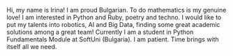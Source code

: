 Hi, my name is Irina! I am proud Bulgarian. To do mathematics is my genuine love!
I am interested in Python and Ruby, poetry and techno. I would like to put my talents into robotics, AI and Big Data, finding some great academic solutions among a great team!
Currently I am a student in Python Fundamentals Module at SoftUni (Bulgaria).
I am patient. Time brings with itself all we need.
